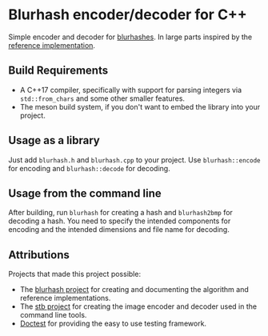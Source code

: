 # Blurhash encoder/decoder for C++

Simple encoder and decoder for [blurhashes](https://blurha.sh/). In large parts inspired by the [reference implementation](https://github.com/woltapp/blurhash).

## Build Requirements

- A C++17 compiler, specifically with support for parsing integers via `std::from_chars` and some other smaller features.
- The meson build system, if you don't want to embed the library into your project.

## Usage as a library

Just add `blurhash.h` and `blurhash.cpp` to your project. Use `blurhash::encode` for encoding and `blurhash::decode` for decoding.

## Usage from the command line

After building, run `blurhash` for creating a hash and `blurhash2bmp` for decoding a hash. You need to specify the intended components for encoding and the intended dimensions and file name for decoding.

## Attributions

Projects that made this project possible:

- The [blurhash project](https://github.com/woltapp/blurhash) for creating and documenting the algorithm and reference implementations.
- The [stb project](https://github.com/nothings/stb) for creating the image encoder and decoder used in the command line tools.
- [Doctest](https://github.com/onqtam/doctest) for providing the easy to use testing framework.
